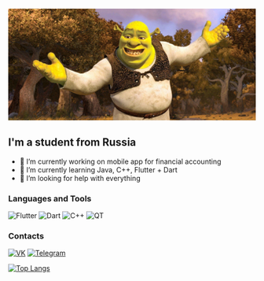 [![Header](https://github.com/Junk-hub/Junk-hub/blob/main/assets/264315.jpeg)](https://www.youtube.com/watch?v=dQw4w9WgXcQ)

## I'm a student from Russia

- 🔭 I’m currently working on mobile app for financial accounting
- 🌱 I’m currently learning Java, C++, Flutter + Dart
- 🤔 I’m looking for help with everything

### Languages and Tools

![Flutter](https://img.shields.io/badge/Flutter-090909?style=for-the-badge&logo=flutter&logoColour=white)
![Dart](https://img.shields.io/badge/Dart-090909?style=for-the-badge&logo=dart&logoColour=097CDB)
![C++](https://img.shields.io/badge/C++-yellow?style=for-the-badge&logo=C%2b%2b&logoColour=6296CC)
![QT](https://img.shields.io/badge/QT-brightgreen?style=for-the-badge&logo=0)

### Contacts

[![VK](https://img.shields.io/badge/VK-blue?style=for-the-badge&logo=VK&logoColour=white)](https://vk.com/junkeed)
[![Telegram](https://img.shields.io/badge/Telegram-informational?style=for-the-badge&logo=telegram&logoColour=white)](https://t.me/Toxic_Ilyxa)


[![Top Langs](https://github-readme-stats.vercel.app/api/top-langs/?username=Junk-hub&langs_count=5)](https://github.com/anuraghazra/github-readme-stats)